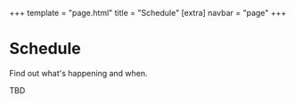 +++
template = "page.html"
title = "Schedule"
[extra]
navbar = "page"
+++

# Schedule

Find out what's happening and when.

TBD

<!-- <style> -->
<!-- table { display: inline; } -->

<!-- td, th { -->
<!--     border: 1px solid black; --> 
<!--     padding: 1rem; -->
<!-- } -->

<!-- td:nth-child(1), td:nth-child(2) { -->
<!--     white-space: nowrap; -->
<!-- } -->
<!-- </style> -->

<!-- ### Friday (January 21, 2022) -->
<!-- | Time     | Event   | Description | -->
<!-- |----------|---------|---------------------| -->
<!-- | 6:00 PM | Find A Team | Looking for a team or need an extra member or two? This is the event for you! Finding a team for an online hackathon can be challenging, that’s why we’re hosting a Find-A-Team event on Friday, January 21st at 6:00PM. Come to the MinneHack Discord Server and join the #find-team channel. MinneHack staff will work with you to find group members to help you have the best hackathon experience possible! | -->

<!-- ### Saturday (January 22, 2022) -->
<!-- | Time     | Event   | Description | -->
<!-- |----------|---------|---------------------| -->
<!-- | 3:00 PM | Livestream Begins | MinneHack is live on <https://twitch.tv/MinneHack> - the stream will go live an hour before kickoff! | -->
<!-- | 4:00 PM | Kickoff! | The start of MinneHack! At this time we will introduce MinneHack, go over how the event will work, the prompt, and what we expect from a submission. Prizes and extra events taking place (called MiniHacks) will be covered. We will also have a short time for our partner organizations to speak. | -->
<!-- 4:15 PM | Prompt is Posted | The prompt for MinneHack 2022 will be posted at this time, and can be found at <https://minnehack.io/prompt> | -->
<!-- 4:30 PM | Team Forming in Discord | Individuals without a pre-formed team are invited to join the Discord voice channel #find-team to find others seeking a group for this year's competition. | -->
<!-- 4:30 PM | First Mentor Shift Begins | Mentors from our sponsoring organizations will start being available. Most mentors will be logging off by 10:00PM CST, but a few may stay later. | -->
<!-- 8:00 PM | CTF Opens | MinneHack partners MLH and USAF will be running a Capture the Flag event at this time. This is a cyber security challenge where you will solve puzzles and exploit vulnerabilities. | -->
<!-- 8:30 PM | CTF Closes |  | -->
<!-- 10:00 PM | Code Golf Opens | In this MiniHack event, you will be given a programming challenge (think Fibbonaci sequence) with the goal of implementing your function in as few characters as possible. The shortest submission wins a prize! | -->
<!-- 11:00 PM | Code Golf Closes | Code Golf submissions are due at this time. | -->

<!-- ### Sunday (January 23, 2022) -->
<!-- | Time     | Event   | Description | -->
<!-- |----------|---------|---------------------| -->
<!-- | 12:00 AM | Resume Roast | Writing a good resume is hard, so we invite you to try your hand at writing your worst resume. Bring your midnight creativity and perhaps you'll leave with a prize! | -->
<!-- | 2:00 AM | MS Painting with Bob Ross | Chill out with us for a bit as we follow along with Bob Ross on stream using MS Paint. Open up your own canvas and send us your final product - a prize for the top submission! | -->
<!-- | 10:00 AM | Mentor Shift 2 Begins | At this time mentors from supporting organizations will be available online to help groups. | -->
<!-- | 12:00 PM | WereWolf | MLH will be running a game called Werewolf at this time. The game works similarly to 'Town of Salem'. Tune into the stream to learn more! | -->
<!-- | 2:00 PM | DevPost Tutorial | Need help with your DevPost submission? Tune into the stream to go through the process with MinneHack staff at this time. This presentation will cover everything you need to know to have a complete MinneHack submission. | -->
<!-- | 4:00 PM | Hacking Ends - Submission Cutoff | You must have your DevPost project submitted by this time. DevPost will automatically remove the option to submit your project after the deadline. If you are having trouble submitting your project, please contact MinneHack staff early so that we can assist. It is recommended to submit your project an hour before to avoid any unforseen hangups. | -->
<!-- | 4:00 PM | Mentor Shift 2 Ends | Mentors will no longer be online after this time. | -->
<!-- | 4:15 PM | Judging | We will play all the submission videos on stream for the judges to evaluate. You will also have the option to vote on your favorite projects, so tune in! | -->
<!-- | 6:00 PM | Closing Ceremonies | Closing ceremonies will begin at this time on the stream! Our event organizers and supporting sponsors will share some closing words. The winners will be announced on stream and published on DevPost at this time. Good Luck! | -->
